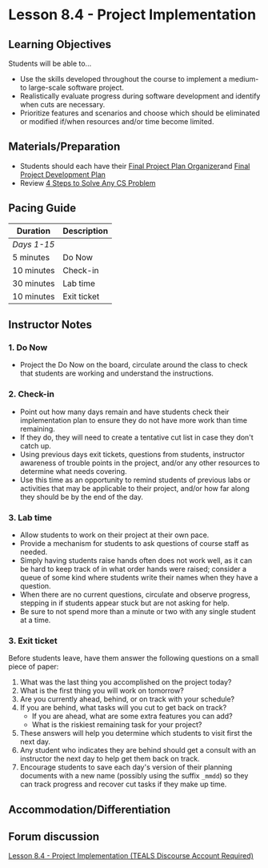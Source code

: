 # Lesson 8.4 - Project Implementation

## Learning Objectives

Students will be able to...

* Use the skills developed throughout the course to implement a medium- to large-scale software project.
* Realistically evaluate progress during software development and identify when cuts are necessary.
* Prioritize features and scenarios and choose which should be eliminated or modified if/when resources and/or time become limited.

## Materials/Preparation

* Students should each have their [Final Project Plan Organizer][]and [Final Project Development Plan][]
* Review [4 Steps to Solve Any CS Problem][]

## Pacing Guide

| Duration      | Description                                   |
| ------------- | --------------------------------------------- |
| _Days 1-15_   |                                               |
| 5 minutes     | Do Now |
| 10 minutes    | Check-in                                      |
| 30 minutes    | Lab time                                      |
| 10 minutes    | Exit ticket                                   |

## Instructor Notes

### 1. Do Now

* Project the Do Now on the board, circulate around the class to check that students are working and understand the instructions.

### 2. Check-in

* Point out how many days remain and have students check their implementation plan to ensure they do not have more work than time remaining.
* If they do, they will need to create a tentative cut list in case they don't catch up.
* Using previous days exit tickets, questions from students, instructor awareness of trouble points in the project, and/or any other resources to determine what needs covering.
* Use this time as an opportunity to remind students of previous labs or activities that may be applicable to their project, and/or how far along they should be by the end of the day.

### 3. Lab time

* Allow students to work on their project at their own pace.
* Provide a mechanism for students to ask questions of course staff as needed.
* Simply having students raise hands often does not work well, as it can be hard to keep track of in what order hands were raised; consider a queue of some kind where students write their names when they have a question.
* When there are no current questions, circulate and observe progress, stepping in if students appear stuck but are not asking for help.
* Be sure to not spend more than a minute or two with any single student at a time.

### 3.  Exit ticket

Before students leave, have them answer the following questions on a small piece of paper:

1. What was the last thing you accomplished on the project today?
2. What is the first thing you will work on tomorrow?
3. Are you currently ahead, behind, or on track with your schedule?
4. If you are behind, what tasks will you cut to get back on track?  
    * If you are ahead, what are some extra features you can add?
    * What is the riskiest remaining task for your project?
5. These answers will help you determine which students to visit first the next day.
6. Any student who indicates they are behind should get a consult with an instructor the next day to help get them back on track.
7. Encourage students to save each day's version of their planning documents with a new name (possibly using the suffix `_mmdd`) so they can track progress and recover cut tasks if they make up time.

## Accommodation/Differentiation

## Forum discussion

[Lesson 8.4 - Project Implementation (TEALS Discourse Account Required)](https://forums.tealsk12.org/c/2nd-semester-unit-8-final-project/lesson-8-04-project-implementation)

[Final Project Plan Organizer]:https://teals-introcs.gitbooks.io/2nd-semester-introduction-to-computer-science-pri/content/units/8_unit/final_project_plan_organizer.docx
[Final Project Development Plan]:https://teals-introcs.gitbooks.io/2nd-semester-introduction-to-computer-science-pri/content/units/8_unit/final_project_development_plan.docx
[4 Steps to Solve Any CS Problem]:https://github.com/TEALS-IntroCS/2nd-semester-introduction-to-computer-science-principles/raw/master/units/4%20Steps%20to%20Solve%20Any%20CS%20Problem.pdf
